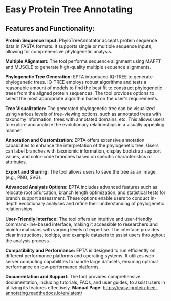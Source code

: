 # Easy Protein Tree Annotating

Features and Functionality:
---------------

**Protein Sequence Input:** PhyloTreeAnnotator accepts protein sequence data in FASTA formats. It supports single or multiple sequence inputs, allowing for comprehensive phylogenetic analysis.

**Multiple Alignment:** The tool performs sequence alignment using  MAFFT and MUSCLE to generate high-quality multiple sequence alignments.

**Phylogenetic Tree Generation:** EPTA introduced IQ-TREE to generate phylogenetic trees. IQ-TREE employs robust algorithms and tests a reasonable amount of models to find the best fit to construct phylogenetic trees from the aligned protein sequences. The tool provides options to select the most appropriate algorithm based on the user's requirements.

**Tree Visualization:** The generated phylogenetic tree can be visualized using various levels of tree-viewing options, such as annotated trees with taxonomy information, trees with annotated domains, etc. This allows users to explore and analyze the evolutionary relationships in a visually appealing manner.

**Annotation and Customization:** EPTA offers extensive annotation capabilities to enhance the interpretation of the phylogenetic tree. Users can label branches with taxonomic information, display bootstrap support values, and color-code branches based on specific characteristics or attributes.

**Export and Sharing:** The tool allows users to save the tree as an image (e.g., PNG, SVG).

**Advanced Analysis Options:** EPTA includes advanced features such as relocate root bifurcation, branch length optimization, and statistical tests for branch support assessment. These options enable users to conduct in-depth evolutionary analyses and refine their understanding of phylogenetic relationships.

**User-Friendly Interface:** The tool offers an intuitive and user-friendly command-line-based interface, making it accessible to researchers and bioinformaticians with varying levels of expertise. The interface provides clear instructions, tooltips, and example datasets to assist users throughout the analysis process.

**Compatibility and Performance:** EPTA is designed to run efficiently on different performance platforms and operating systems. It utilizes web server computing capabilities to handle large datasets, ensuring optimal performance on low-performance platforms.

**Documentation and Support:** The tool provides comprehensive documentation, including tutorials, FAQs, and user guides, to assist users in utilizing its features effectively. **Manual Page:** https://easy-protein-tree-annotating.readthedocs.io/en/latest/
